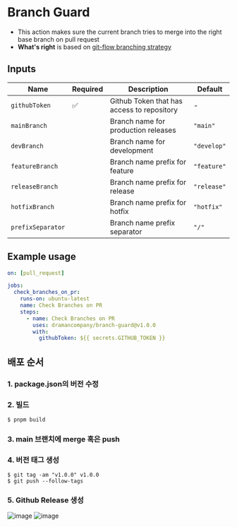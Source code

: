 # Branch Guard

- This action makes sure the current branch tries to merge into the right base branch on pull request
- **What's right** is based on [git-flow branching strategy](https://nvie.com/posts/a-successful-git-branching-model/)

## Inputs

| Name              | Required | Description                                | Default     |
| ----------------- | -------- | ------------------------------------------ | ----------- |
| `githubToken`     | ✅       | Github Token that has access to repository | -           |
| `mainBranch`      |          | Branch name for production releases        | `"main"`    |
| `devBranch`       |          | Branch name for development                | `"develop"` |
| `featureBranch`   |          | Branch name prefix for feature             | `"feature"` |
| `releaseBranch`   |          | Branch name prefix for release             | `"release"` |
| `hotfixBranch`    |          | Branch name prefix for hotfix              | `"hotfix"`  |
| `prefixSeparator` |          | Branch name prefix separator               | `"/"`       |

## Example usage

```yaml
on: [pull_request]

jobs:
  check_branches_on_pr:
    runs-on: ubuntu-latest
    name: Check Branches on PR
    steps:
      - name: Check Branches on PR
        uses: dramancompany/branch-guard@v1.0.0
        with:
          githubToken: ${{ secrets.GITHUB_TOKEN }}
```

## 배포 순서

### 1. package.json의 버전 수정

### 2. 빌드

```bash
$ pnpm build
```

### 3. main 브랜치에 merge 혹은 push

### 4. 버전 태그 생성

```
$ git tag -am "v1.0.0" v1.0.0
$ git push --follow-tags
```

### 5. Github Release 생성

![image](https://user-images.githubusercontent.com/28733869/226802590-c4e23c60-85ad-4147-b369-c80e30a0f217.png)
![image](https://user-images.githubusercontent.com/28733869/226802836-4ce59161-5254-4fd5-962b-1c2e94771bcb.png)
